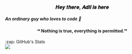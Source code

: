 ### <p align='center'>𝑯𝒆𝒚 𝒕𝒉𝒆𝒓𝒆, 𝑨𝒅𝒊𝒍 𝒊𝒔 𝒉𝒆𝒓𝒆<p/>
 ##### <font align='center'> An ordinary guy who loves to code 🖤</font>

  #### <p align="center"> ❛❛ Nothing is true, everything is permitted.❜❜</p>



  <detail>
  <summary>:zap: GitHub's Stats</summary>
  
  <img align= 'left' src="https://github-readme-stats-pi-sandy.vercel.app/api?username=iamxadil&showicons=true&hide_border=true"/>
  
  
  </detail>
  
